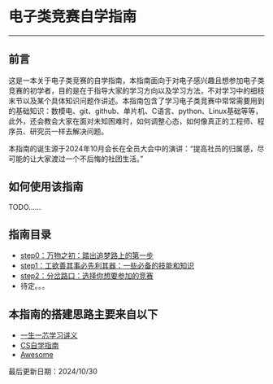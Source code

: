 # 电子类竞赛自学指南

---
## 前言
这是一本关于电子类竞赛的自学指南，本指南面向于对电子感兴趣且想参加电子类竞赛的初学者，目的是在于指导大家的学习方向以及学习方法，不对学习中的细枝末节以及某个具体知识问题作讲述。本指南包含了学习电子类竞赛中常常需要用到的基础知识：数模电、git、github、单片机、C语言、python、Linux基础等等，此外，还会教会大家在面对未知困难时，如何调整心态，如何像真正的工程师、程序员、研究员一样去解决问题。

本指南的诞生源于2024年10月会长在全员大会中的演讲：“提高社员的归属感，尽可能的让大家渡过一个不后悔的社团生活。”

## 如何使用该指南
TODO......

## 指南目录
- [step0：万物之初：踏出追梦路上的第一步](step0.md)
- [step1：工欲善其事必先利其器：一些必备的技能和知识](step1.md)
- [step2：分岔路口：选择你想要参加的竞赛](step2/step2.md)
- 待定。。。

## 本指南的搭建思路主要来自以下
- [一生一芯学习讲义](https://ysyx.oscc.cc/docs/)
- [CS自学指南](https://csdiy.wiki/#_6)
- [Awesome](https://github.com/sindresorhus/awesome)

最后更新日期：2024/10/30